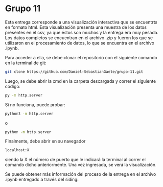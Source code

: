 # Grupo 11

Esta entrega corresponde a una visualización interactiva que se encuentrta en formato html. 
Esta visualización presenta una muestra de los datos presentes en el csv, ya que éstos son muchos y la entrega era muy pesada. Los datos completos se encuentran en el archivo .zip y fueron los que se utilizaron en el procesamiento de datos, lo que se encuentra en el archivo .ipynb.

Para acceder a ella, se debe clonar el repositorio con el siguiente comando en la terminal de git: 

```bash
git clone https://github.com/Daniel-SebastianGaete/grupo-11.git
```

Luego, se debe abrir la cmd en la carpeta descargada y correr el siguiente código:

```bash
py -m http.server
```
Si no funciona, puede probar:
```bash
python3 -m http.server
```
o
```bash
python -m http.server
```

Finalmente, debe abrir en su navegador

```bash
localhost:X
```

siendo la X el número de puerto que le indicará la terminal al correr el comando dicho anteriormente. Una vez ingresada, se verá la visualización.

Se puede obtener más información del proceso de la entrega en el archivo .ipynb entregado a través del siding.
